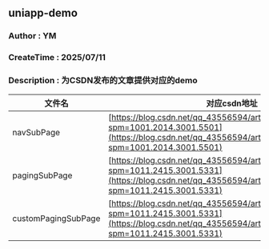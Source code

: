## uniapp-demo
### Author : YM
### CreateTime : 2025/07/11
### Description : 为CSDN发布的文章提供对应的demo

|文件名| 对应csdn地址 |
|--|--|
|navSubPage  |  [https://blog.csdn.net/qq_43556594/article/details/149229493?spm=1001.2014.3001.5501](https://blog.csdn.net/qq_43556594/article/details/149229493?spm=1001.2014.3001.5501)|
|pagingSubPage  |  [https://blog.csdn.net/qq_43556594/article/details/149422670?spm=1011.2415.3001.5331](https://blog.csdn.net/qq_43556594/article/details/149422670?spm=1011.2415.3001.5331)|
|customPagingSubPage  |  [https://blog.csdn.net/qq_43556594/article/details/149422670?spm=1011.2415.3001.5331](https://blog.csdn.net/qq_43556594/article/details/149422670?spm=1011.2415.3001.5331)|